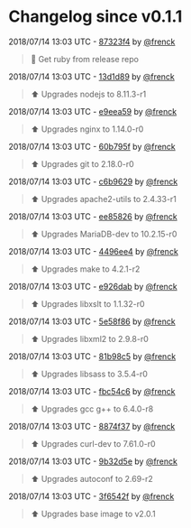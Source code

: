 # Changelog since v0.1.1

2018/07/14 13:03 UTC - [87323f4](https://github.com/hassio-addons/addon-octobox/commit/87323f4a506a3a643e1507927ff2973813575848) by [@frenck](https://github.com/frenck)
> :tractor: Get ruby from release repo 

2018/07/14 13:03 UTC - [13d1d89](https://github.com/hassio-addons/addon-octobox/commit/13d1d8976205b33e0c7ef160f92b2132eb3005b7) by [@frenck](https://github.com/frenck)
> :arrow_up: Upgrades nodejs to 8.11.3-r1 

2018/07/14 13:03 UTC - [e9eea59](https://github.com/hassio-addons/addon-octobox/commit/e9eea595fa23bd0658c01b4cce9a0cd3839e8a93) by [@frenck](https://github.com/frenck)
> :arrow_up: Upgrades nginx to 1.14.0-r0 

2018/07/14 13:03 UTC - [60b795f](https://github.com/hassio-addons/addon-octobox/commit/60b795fd3c5dbd67078a8ecd988b8b93ec02bb40) by [@frenck](https://github.com/frenck)
> :arrow_up: Upgrades git to 2.18.0-r0 

2018/07/14 13:03 UTC - [c6b9629](https://github.com/hassio-addons/addon-octobox/commit/c6b96298784e72b06340d50076ffe46bb69b686b) by [@frenck](https://github.com/frenck)
> :arrow_up: Upgrades apache2-utils to 2.4.33-r1 

2018/07/14 13:03 UTC - [ee85826](https://github.com/hassio-addons/addon-octobox/commit/ee85826af9d7f55c1e48ff450be09bb114884b21) by [@frenck](https://github.com/frenck)
> :arrow_up: Upgrades MariaDB-dev to 10.2.15-r0 

2018/07/14 13:03 UTC - [4496ee4](https://github.com/hassio-addons/addon-octobox/commit/4496ee496186646c8a6fe06c614e8607da0ce330) by [@frenck](https://github.com/frenck)
> :arrow_up: Upgrades make to 4.2.1-r2 

2018/07/14 13:03 UTC - [e926dab](https://github.com/hassio-addons/addon-octobox/commit/e926dab3d24b0589908ed7c3fbc7443c310f22b9) by [@frenck](https://github.com/frenck)
> :arrow_up: Upgrades libxslt to 1.1.32-r0 

2018/07/14 13:03 UTC - [5e58f86](https://github.com/hassio-addons/addon-octobox/commit/5e58f866fe61dfd541c5b30a02ebb26f486eeac9) by [@frenck](https://github.com/frenck)
> :arrow_up: Upgrades libxml2 to 2.9.8-r0 

2018/07/14 13:03 UTC - [81b98c5](https://github.com/hassio-addons/addon-octobox/commit/81b98c5b5a96a9132d8456908afd42af5d5d0f38) by [@frenck](https://github.com/frenck)
> :arrow_up: Upgrades libsass to 3.5.4-r0 

2018/07/14 13:03 UTC - [fbc54c6](https://github.com/hassio-addons/addon-octobox/commit/fbc54c6865edae5c21cf7158e6aba885060b073f) by [@frenck](https://github.com/frenck)
> :arrow_up: Upgrades gcc g++ to 6.4.0-r8 

2018/07/14 13:03 UTC - [8874f37](https://github.com/hassio-addons/addon-octobox/commit/8874f37ac00cd190f419788b1473735145095500) by [@frenck](https://github.com/frenck)
> :arrow_up: Upgrades curl-dev to 7.61.0-r0 

2018/07/14 13:03 UTC - [9b32d5e](https://github.com/hassio-addons/addon-octobox/commit/9b32d5e64f8ada3cc262f8b353bf45bc4e4caad3) by [@frenck](https://github.com/frenck)
> :arrow_up: Upgrades autoconf to 2.69-r2 

2018/07/14 13:03 UTC - [3f6542f](https://github.com/hassio-addons/addon-octobox/commit/3f6542fb23887dea06ae5569a27f660b89242032) by [@frenck](https://github.com/frenck)
> :arrow_up: Upgrades base image to v2.0.1 

